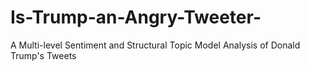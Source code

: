 # Is-Trump-an-Angry-Tweeter-
A Multi-level Sentiment and Structural Topic Model Analysis of Donald Trump's Tweets
